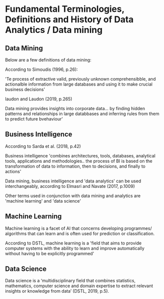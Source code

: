 # Fundamental Terminologies, Definitions and History of Data Analytics / Data mining 

## Data Mining 

Below are a few definitions of data mining: 

According to Simoudis (1996, p.26):

'Te process of extractive valid, previously unknown comprehensibble, and actionalble information from large databases and using it to make crucial business decisions' 

laudon and Laudon (2019, p.265)

Data mining provides insights into corporate data... by finding hidden patterns and relationships in large databbases and inferring rules from them to predict future bvehaviour' 

## Business Intelligence 

According to Sarda et al. (2018, p.42)

Business intelligence 'combines architectures, tools, databases, analytical tools, applications and methodologies.. the process of BI is based on the transformation of data to information, then to decisions, and finally to actions' 

Data mining, business intelligence and 'data analytics' can be used interchangeably, according to Elmasri and Navate (2017, p.1009)

Other terms used in conjunction with data mining and analytics are 'machine learning' and 'data science' 

## Machine Learning 

Machine learning is a facet of AI that concerns developing programmes/ algorithms that can learn and is often used for prediction or classification.

According to DSTL, machine learning is a 'field that aims to provide computer systems with the ability to learn and improve automatically without having to be explicitly programmed'

## Data Science

Data science is a ‘multidisciplinary field that combines statistics, mathematics, computer science and domain expertise to extract relevant insights or knowledge from data’ (DSTL, 2019, p.5).

